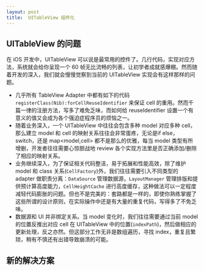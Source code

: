```yaml
---
layout: post
title:  UITableView 组件化
---
```


## UITableView 的问题

在 iOS 开发中，UITableView 可以说是最常用的控件了。几行代码，实现对应方法，系统就会给你呈现一个 60 帧无比流畅的列表，让初学者成就感爆棚。然而随着开发的深入，我们就会慢慢觉察到当前的 UITableView 实现会有这样那样的问题。

* 几乎所有 TableView Adapter 中都有如下的代码 `registerClass(Nib):forCellReuseIdentifier` 来保证 cell 的重用。然而千篇一律的注册方法，写多了难免乏味，而如何给 reuseIdentifier 设置一个有意义的值又会成为各个强迫症程序员的烦恼之一。
* 随着业务深入，一个 UITableView 中往往会包含多种 model 对应多种 cell，那么建立 model 和 cell 的映射关系往往会非常蛋疼，无论是if else，switch，还是 map<model,cell> 都不是那么的优雅，每当 model 类型有所增删，开发者往往需要心惊胆战地 review 各个实现方法里是否正确添加/删除了相应的映射关系。
* 业务继续深入，为了保证相关代码整洁，易于拓展和性能高效，除了维护 model 和 class 关系(`CellFactory`)外，我们往往需要引入不同类型的 adapter 做职责分离：`DataSource` 管理数据源，`LayoutManager` 管理排版和提供预计算高度能力，`CellHeightCache` 进行高度缓存，这种做法可以一定程度减轻代码膨胀的问题。但也不是完美的：套路都是一样的，即使你熟练掌握了这些所谓的设计原则，在实际操作中还是有大量的重复代码，写得多了不免乏味。
* 数据源和 UI 并非绑定关系。当 model 变化时，我们往往需要通过当前 model 的位置反推出对应 cell 在 UITableView 中的位置(`indexPath`)，然后做相应的更新处理，反之亦然。但这部分工作无非是数组遍历，寻找 index，重复且繁琐，稍有不慎还有出错导致崩溃的可能。

## 新的解决方案